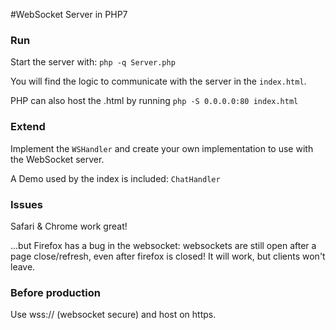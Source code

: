 #WebSocket Server in PHP7

### Run
Start the server with:
`php -q Server.php`

You will find the logic to communicate with the server in the `index.html`.

PHP can also host the .html by running `php -S 0.0.0.0:80 index.html`

### Extend
Implement the `WSHandler` and create your own implementation to use with the WebSocket server.

A Demo used by the index is included: `ChatHandler` 

### Issues
Safari & Chrome work great!

...but Firefox has a bug in the websocket:
websockets are still open after a page close/refresh, even after firefox is closed!
It will work, but clients won't leave.

### Before production
Use wss:// (websocket secure) and host on https.